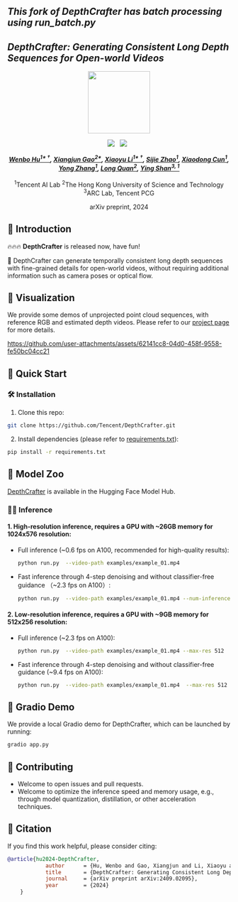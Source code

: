 ## ___***This fork of DepthCrafter has batch processing using run_batch.py***___

## ___***DepthCrafter: Generating Consistent Long Depth Sequences for Open-world Videos***___
<div align="center">
<img src='https://depthcrafter.github.io/img/logo.png' style="height:140px"></img>



 <a href='https://arxiv.org/abs/2409.02095'><img src='https://img.shields.io/badge/arXiv-2409.02095-b31b1b.svg'></a> &nbsp;
 <a href='https://depthcrafter.github.io'><img src='https://img.shields.io/badge/Project-Page-Green'></a> &nbsp;


_**[Wenbo Hu<sup>1* &dagger;</sup>](https://wbhu.github.io), 
[Xiangjun Gao<sup>2*</sup>](https://scholar.google.com/citations?user=qgdesEcAAAAJ&hl=en), 
[Xiaoyu Li<sup>1* &dagger;</sup>](https://xiaoyu258.github.io), 
[Sijie Zhao<sup>1</sup>](https://scholar.google.com/citations?user=tZ3dS3MAAAAJ&hl=en), 
[Xiaodong Cun<sup>1</sup>](https://vinthony.github.io/academic), <br>
[Yong Zhang<sup>1</sup>](https://yzhang2016.github.io), 
[Long Quan<sup>2</sup>](https://home.cse.ust.hk/~quan), 
[Ying Shan<sup>3, 1</sup>](https://scholar.google.com/citations?user=4oXBp9UAAAAJ&hl=en)**_
<br><br>
<sup>1</sup>Tencent AI Lab
<sup>2</sup>The Hong Kong University of Science and Technology
<sup>3</sup>ARC Lab, Tencent PCG

arXiv preprint, 2024

</div>

## 🔆 Introduction

🔥🔥🔥 **DepthCrafter** is released now, have fun!


🤗 DepthCrafter can generate temporally consistent long depth sequences with fine-grained details for open-world videos, 
without requiring additional information such as camera poses or optical flow.

## 🎥 Visualization
We provide some demos of unprojected point cloud sequences, with reference RGB and estimated depth videos. 
Please refer to our [project page](https://depthcrafter.github.io) for more details.


https://github.com/user-attachments/assets/62141cc8-04d0-458f-9558-fe50bc04cc21




## 🚀 Quick Start

### 🛠️ Installation
1. Clone this repo:
```bash
git clone https://github.com/Tencent/DepthCrafter.git
```
2. Install dependencies (please refer to [requirements.txt](requirements.txt)):
```bash
pip install -r requirements.txt
```

## 🤗 Model Zoo
[DepthCrafter](https://huggingface.co/tencent/DepthCrafter) is available in the Hugging Face Model Hub.

### 🏃‍♂️ Inference
#### 1. High-resolution inference, requires a GPU with ~26GB memory for 1024x576 resolution:
- Full inference (~0.6 fps on A100, recommended for high-quality results):

    ```bash
    python run.py  --video-path examples/example_01.mp4
    ```


- Fast inference through 4-step denoising and without classifier-free guidance （~2.3 fps on A100）:

    ```bash
    python run.py  --video-path examples/example_01.mp4 --num-inference-steps 4 --guidance-scale 1.0
    ```


#### 2. Low-resolution inference, requires a GPU with ~9GB memory for 512x256 resolution:

- Full inference (~2.3 fps on A100):

    ```bash
    python run.py  --video-path examples/example_01.mp4 --max-res 512
    ```

- Fast inference through 4-step denoising and without classifier-free guidance (~9.4 fps on A100):
    ```bash
    python run.py  --video-path examples/example_01.mp4  --max-res 512 --num-inference-steps 4 --guidance-scale 1.0
    ```

## 🤖 Gradio Demo
We provide a local Gradio demo for DepthCrafter, which can be launched by running:
```bash
gradio app.py
``` 

## 🤝 Contributing
- Welcome to open issues and pull requests.
- Welcome to optimize the inference speed and memory usage, e.g., through model quantization, distillation, or other acceleration techniques.

## 📜 Citation
If you find this work helpful, please consider citing:
```bibtex
@article{hu2024-DepthCrafter,
            author      = {Hu, Wenbo and Gao, Xiangjun and Li, Xiaoyu and Zhao, Sijie and Cun, Xiaodong and Zhang, Yong and Quan, Long and Shan, Ying},
            title       = {DepthCrafter: Generating Consistent Long Depth Sequences for Open-world Videos},
            journal     = {arXiv preprint arXiv:2409.02095},
            year        = {2024}
    }
```

